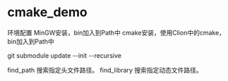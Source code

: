 # cmake_demo
环境配置
MinGW安装，bin加入到Path中
cmake安装，使用Clion中的cmake，bin加入到Path中


git submodule update --init --recursive

find_path 搜索指定头文件路径。
find_library 搜索指定动态文件路径。